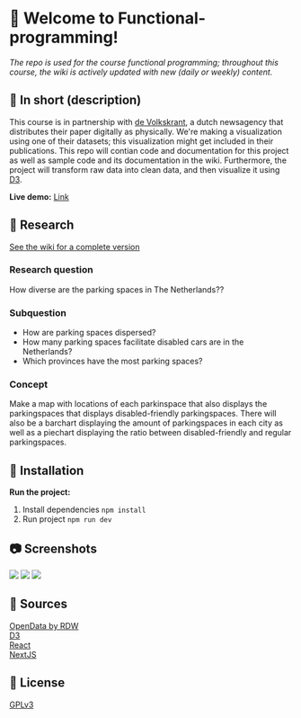 # 👋 Welcome to Functional-programming!
_The repo is used for the course functional programming; throughout this course, the wiki is actively updated with new (daily or weekly) content._

## 📓 In short (description)
This course is in partnership with [de Volkskrant](https://www.volkskrant.nl/), a dutch newsagency that distributes their paper digitally as physically. We're making a visualization using one of their datasets; this visualization might get included in their publications. This repo will contian code and documentation for this project as well as sample code and its documentation in the wiki. Furthermore, the project will transform raw data into clean data, and then visualize it using [D3](https://github.com/d3/d3). 

**Live demo:** [Link](http://functional-programming.vercel.app/)

## 🔎 Research 
[See the wiki for a complete version](https://github.com/sjagoori/functional-programming/wiki/%F0%9F%94%8E-Research)

### Research question
How diverse are the parking spaces in The Netherlands?? 

### Subquestion
* How are parking spaces dispersed?
* How many parking spaces facilitate disabled cars are in the Netherlands?
* Which provinces have the most parking spaces?

### Concept
Make a map with locations of each parkinspace that also displays the parkingspaces that displays disabled-friendly parkingspaces. There will also be a barchart displaying the amount of parkingspaces in each city as well as a piechart displaying the ratio between disabled-friendly and regular parkingspaces.

## 🤖 Installation
**Run the project:**
1. Install dependencies
`npm install`
2. Run project
`npm run dev`

## 📷 Screenshots
![](https://s3.us-west-2.amazonaws.com/secure.notion-static.com/58f40ab3-efcf-4557-b886-8c4b17118297/Untitled.png?X-Amz-Algorithm=AWS4-HMAC-SHA256&X-Amz-Credential=AKIAT73L2G45O3KS52Y5%2F20201113%2Fus-west-2%2Fs3%2Faws4_request&X-Amz-Date=20201113T160952Z&X-Amz-Expires=86400&X-Amz-Signature=9836fd6b3388222a461c1c35970640ef486fbacdcf5e389dbde151b7ae970aa2&X-Amz-SignedHeaders=host&response-content-disposition=filename%20%3D%22Untitled.png%22)
![](https://s3.us-west-2.amazonaws.com/secure.notion-static.com/257cb51e-e118-4b97-838e-967c81e8c145/Untitled.png?X-Amz-Algorithm=AWS4-HMAC-SHA256&X-Amz-Credential=AKIAT73L2G45O3KS52Y5%2F20201113%2Fus-west-2%2Fs3%2Faws4_request&X-Amz-Date=20201113T161023Z&X-Amz-Expires=86400&X-Amz-Signature=4bc8cedacaeee52061abe899a2dacf9013db1b2a213eb2e9a884b46d436da19f&X-Amz-SignedHeaders=host&response-content-disposition=filename%20%3D%22Untitled.png%22)
![](https://s3.us-west-2.amazonaws.com/secure.notion-static.com/eea9a95b-086a-4ae6-802b-03d4c7f686cb/Untitled.png?X-Amz-Algorithm=AWS4-HMAC-SHA256&X-Amz-Credential=AKIAT73L2G45O3KS52Y5%2F20201113%2Fus-west-2%2Fs3%2Faws4_request&X-Amz-Date=20201113T161100Z&X-Amz-Expires=86400&X-Amz-Signature=91575d926695ed4c904b0146cfb07b2309c72a721bb8ef9fa7daab90613e6410&X-Amz-SignedHeaders=host&response-content-disposition=filename%20%3D%22Untitled.png%22)

## 🤝 Sources
[OpenData by RDW](https://opendata.rdw.nl/)  
[D3](https://github.com/d3/d3)  
[React](https://github.com/facebook/react)  
[NextJS](https://nextjs.org/)  

## 📝 License
[GPLv3](https://choosealicense.com/licenses/gpl-3.0/)
